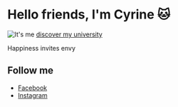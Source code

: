 <!DOCTYPE html>
<html>

<head>
<title>Ebdelli Cyrine's profile</title>
<meta name="description" content="this is the profile of Ebdelli Cyrine">
<meta chrset="UTF-8">
<link href="style.css" rel="stylesheet">
</head>

<body>
<h1>Hello friends, I'm Cyrine 🐱</h1>
<img src="images/cat" alt="It's me">
<a href="https://www.universitecentrale.net/fr/ecoles/6/polytech" target="blank">discover my university</a>
<p>
Happiness invites envy	
</p>
<h2>Follow me</h2>
 <ul>
  <li>
	<a href="https://www.facebook.com/profile.php?id=100010003147792">Facebook</a>
  </li>
  <li>
	<a href="https://www.instagram.com/cyrineebdelli/">Instagram</a>
  </li>
 </ul>
</body>

</html>
